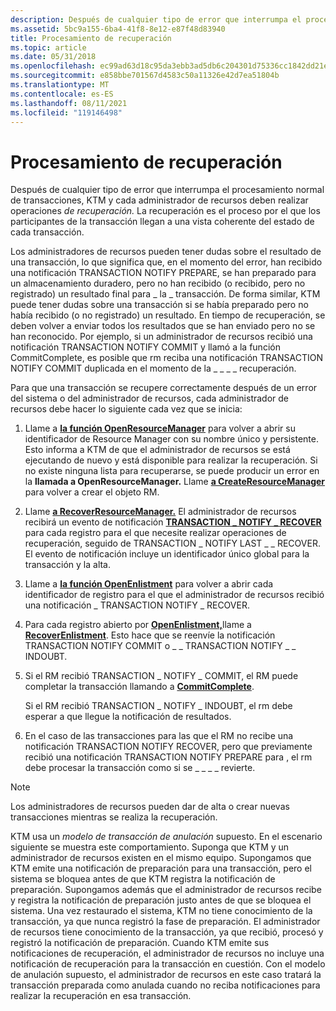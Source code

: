 ```yaml
---
description: Después de cualquier tipo de error que interrumpa el procesamiento normal de transacciones, KTM y cada administrador de recursos deben realizar operaciones de recuperación. La recuperación es el proceso por el que los participantes de la transacción llegan a una vista coherente del estado de cada transacción.
ms.assetid: 5bc9a155-6ba4-41f8-8e12-e87f48d83940
title: Procesamiento de recuperación
ms.topic: article
ms.date: 05/31/2018
ms.openlocfilehash: ec99ad63d18c95da3ebb3ad5db6c204301d75336cc1842dd21e1edf79f5f9a38
ms.sourcegitcommit: e858bbe701567d4583c50a11326e42d7ea51804b
ms.translationtype: MT
ms.contentlocale: es-ES
ms.lasthandoff: 08/11/2021
ms.locfileid: "119146498"
---
```

# <a name="recovery-processing"></a>Procesamiento de recuperación

Después de cualquier tipo de error que interrumpa el procesamiento normal de transacciones, KTM y cada administrador de recursos deben realizar operaciones *de recuperación.* La recuperación es el proceso por el que los participantes de la transacción llegan a una vista coherente del estado de cada transacción.

Los administradores  de recursos pueden tener dudas sobre el resultado de una transacción, lo que significa que, en el momento del error, han recibido una notificación TRANSACTION NOTIFY PREPARE, se han preparado para un almacenamiento duradero, pero no han recibido (o recibido, pero no registrado) un resultado final para \_ la \_ transacción. De forma similar, KTM puede tener dudas sobre una transacción si se había preparado pero no había recibido (o no registrado) un resultado. En tiempo de recuperación, se deben volver a enviar todos los resultados que se han enviado pero no se han reconocido. Por ejemplo, si un administrador de recursos recibió una notificación TRANSACTION NOTIFY COMMIT y llamó a la función CommitComplete, es posible que rm reciba una notificación TRANSACTION NOTIFY COMMIT duplicada en el momento de la \_ \_ [](/windows/desktop/api/Ktmw32/nf-ktmw32-commitcomplete) \_ \_ recuperación.

Para que una transacción se recupere correctamente después de un error del sistema o del administrador de recursos, cada administrador de recursos debe hacer lo siguiente cada vez que se inicia:

1.  Llame a [**la función OpenResourceManager**](/windows/desktop/api/Ktmw32/nf-ktmw32-openresourcemanager) para volver a abrir su identificador de Resource Manager con su nombre único y persistente. Esto informa a KTM de que el administrador de recursos se está ejecutando de nuevo y está disponible para realizar la recuperación. Si no existe ninguna lista para recuperarse, se puede producir un error en la **llamada a OpenResourceManager.** Llame [**a CreateResourceManager**](/windows/desktop/api/Ktmw32/nf-ktmw32-createresourcemanager) para volver a crear el objeto RM.
2.  Llame [**a RecoverResourceManager.**](/windows/desktop/api/Ktmw32/nf-ktmw32-recoverresourcemanager) El administrador de recursos recibirá un evento de notificación [**TRANSACTION \_ NOTIFY \_ RECOVER**](notification-mask.md) para cada registro para el que necesite realizar operaciones de recuperación, seguido de TRANSACTION \_ NOTIFY LAST \_ \_ RECOVER. El evento de notificación incluye un identificador único global para la transacción y la alta.
3.  Llame a [**la función OpenEnlistment**](/windows/desktop/api/Ktmw32/nf-ktmw32-openenlistment) para volver a abrir cada identificador de registro para el que el administrador de recursos recibió una notificación \_ TRANSACTION NOTIFY \_ RECOVER.
4.  Para cada registro abierto por [**OpenEnlistment,**](/windows/desktop/api/Ktmw32/nf-ktmw32-openenlistment)llame a [**RecoverEnlistment**](/windows/desktop/api/Ktmw32/nf-ktmw32-recoverenlistment). Esto hace que se reenvíe la notificación TRANSACTION NOTIFY COMMIT o \_ \_ TRANSACTION NOTIFY \_ \_ INDOUBT.
5.  Si el RM recibió TRANSACTION \_ NOTIFY \_ COMMIT, el RM puede completar la transacción llamando a [**CommitComplete**](/windows/desktop/api/Ktmw32/nf-ktmw32-commitcomplete).

    Si el RM recibió TRANSACTION \_ NOTIFY \_ INDOUBT, el rm debe esperar a que llegue la notificación de resultados.

6.  En el caso de las transacciones para las que el RM no recibe una notificación TRANSACTION NOTIFY RECOVER, pero que previamente recibió una notificación TRANSACTION NOTIFY PREPARE para , el rm debe procesar la transacción como si se \_ \_ \_ \_ revierte.

> [!Note]
>
> Los administradores de recursos pueden dar de alta o crear nuevas transacciones mientras se realiza la recuperación.

 

KTM usa un *modelo de transacción de anulación* supuesto. En el escenario siguiente se muestra este comportamiento. Suponga que KTM y un administrador de recursos existen en el mismo equipo. Supongamos que KTM emite una notificación de preparación para una transacción, pero el sistema se bloquea antes de que KTM registra la notificación de preparación. Supongamos además que el administrador de recursos recibe y registra la notificación de preparación justo antes de que se bloquea el sistema. Una vez restaurado el sistema, KTM no tiene conocimiento de la transacción, ya que nunca registró la fase de preparación. El administrador de recursos tiene conocimiento de la transacción, ya que recibió, procesó y registró la notificación de preparación. Cuando KTM emite sus notificaciones de recuperación, el administrador de recursos no incluye una notificación de recuperación para la transacción en cuestión. Con el modelo de anulación supuesto, el administrador de recursos en este caso tratará la transacción preparada como anulada cuando no reciba notificaciones para realizar la recuperación en esa transacción.

 

 



